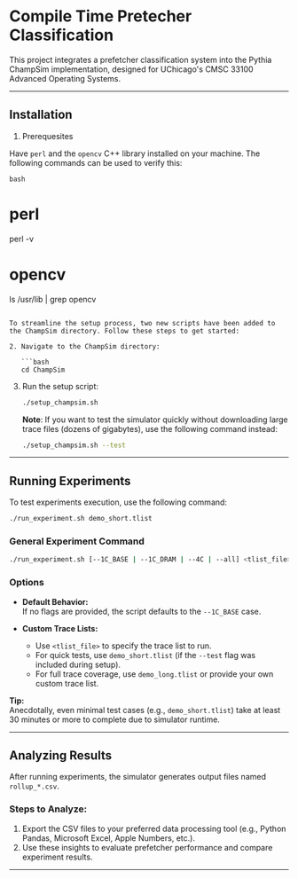 # Compile Time Pretecher Classification  

This project integrates a prefetcher classification system into the Pythia ChampSim implementation, designed for UChicago's CMSC 33100 Advanced Operating Systems.

---

## Installation  

1. Prerequesites

Have `perl` and the `opencv` C++ library installed on your machine. The following commands can be used to verify this:

    bash
# perl
perl -v

# opencv
ls /usr/lib | grep opencv
```

To streamline the setup process, two new scripts have been added to the ChampSim directory. Follow these steps to get started:  

2. Navigate to the ChampSim directory:  

   ```bash  
   cd ChampSim  
   ```  

3. Run the setup script:  

   ```bash  
   ./setup_champsim.sh  
   ```  

   **Note**: If you want to test the simulator quickly without downloading large trace files (dozens of gigabytes), use the following command instead:  

   ```bash  
   ./setup_champsim.sh --test  
   ```  

---

## Running Experiments  

To test experiments execution, use the following command:  

```bash
./run_experiment.sh demo_short.tlist
```

### General Experiment Command  

```bash
./run_experiment.sh [--1C_BASE | --1C_DRAM | --4C | --all] <tlist_file>
```

### Options  

- **Default Behavior:**  
  If no flags are provided, the script defaults to the `--1C_BASE` case.  

- **Custom Trace Lists:**  
  - Use `<tlist_file>` to specify the trace list to run.  
  - For quick tests, use `demo_short.tlist` (if the `--test` flag was included during setup).  
  - For full trace coverage, use `demo_long.tlist` or provide your own custom trace list.  

**Tip:**  
Anecdotally, even minimal test cases (e.g., `demo_short.tlist`) take at least 30 minutes or more to complete due to simulator runtime.

---

## Analyzing Results  

After running experiments, the simulator generates output files named `rollup_*.csv`.  

### Steps to Analyze:  

1. Export the CSV files to your preferred data processing tool (e.g., Python Pandas, Microsoft Excel, Apple Numbers, etc.).  
2. Use these insights to evaluate prefetcher performance and compare experiment results.  

---

